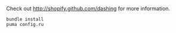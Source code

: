 Check out http://shopify.github.com/dashing for more information.

```
bundle install
puma config.ru
```
